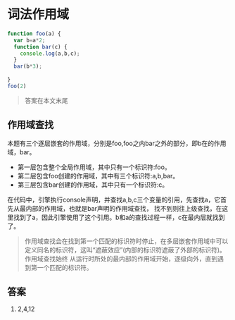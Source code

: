 # 词法作用域
```javascript
function foo(a) {
  var b=a*2;
  function bar(c) {
    console.log(a,b,c);
  }
  bar(b*3);
  
}
foo(2)
```
>答案在本文末尾

## 作用域查找
本题有三个逐层嵌套的作用域，分别是foo,foo之内bar之外的部分，即b在的作用域，bar。
+ 第一层包含整个全局作用域，其中只有一个标识符:foo。
+ 第二层包含foo创建的作用域，其中有三个标识符:a,b,bar。
+ 第三层包含bar创建的作用域，其中只有一个标识符:c。

在代码中，引擎执行console声明，并查找a,b,c三个变量的引用，先查找a，它首先从最内部的作用域，也就是bar声明的作用域查找，
找不到则往上级查找，在这里找到了a，因此引擎使用了这个引用。b和a的查找过程一样，c在最内层就找到了。
> 作用域查找会在找到第一个匹配的标识符时停止，在多层嵌套作用域中可以定义同名的标识符，这叫“遮蔽效应”(内部的标识符遮蔽了外部的标识符)。作用域查找始终
从运行时所处的最内部的作用域开始，逐级向外，直到遇到第一个匹配的标识符。





## 答案
1. 2,4,12